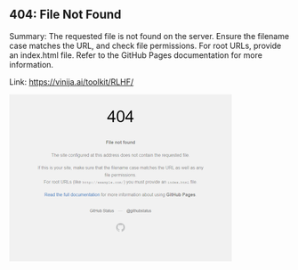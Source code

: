 ## 404: File Not Found
Summary: The requested file is not found on the server. Ensure the filename case matches the URL, and check file permissions. For root URLs, provide an index.html file. Refer to the GitHub Pages documentation for more information.

Link: https://vinija.ai/toolkit/RLHF/

<img src="/img/65ffac10-75ba-4c2b-b221-701f08c999d9.png" width="400" />
<br/><br/>
